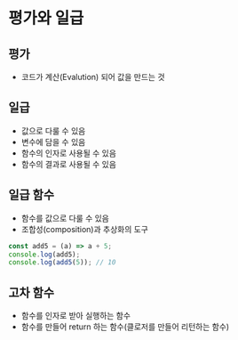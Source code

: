 # 평가와 일급

## 평가

- 코드가 계산(Evalution) 되어 값을 만드는 것

## 일급

- 값으로 다룰 수 있음
- 변수에 담을 수 있음
- 함수의 인자로 사용될 수 있음
- 함수의 결과로 사용될 수 있음

## 일급 함수

- 함수를 값으로 다룰 수 있음
- 조합성(composition)과 추상화의 도구

```javascript
const add5 = (a) => a + 5;
console.log(add5);
console.log(add5(5)); // 10
```

## 고차 함수

- 함수를 인자로 받아 실행하는 함수
- 함수를 만들어 return 하는 함수(클로저를 만들어 리턴하는 함수)